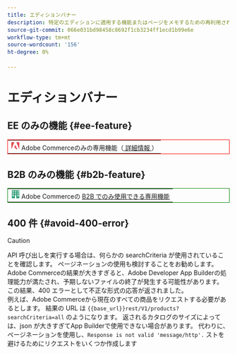 ```yaml
---
title: エディションバナー
description: 特定のエディションに適用する機能またはページをメモするための再利用されたビジュアル要素
source-git-commit: 066e031bd98458c8692f1cb3234ff1ecd1b99e6e
workflow-type: tm+mt
source-wordcount: '156'
ht-degree: 0%

---
```


# エディションバナー

## EE のみの機能 {#ee-feature}

<table style="border:1px solid red">
<tr><td><img alt="Adobe Commerce機能" src="../assets/adobe-logo.svg" width="20" height="20" /> Adobe Commerceのみの専用機能（<a href="https://experienceleague.adobe.com/docs/commerce-admin/user-guides/home.html?lang=ja#product-editions"> 詳細情報 </a>）</td></tr>
</table>

## B2B のみの機能 {#b2b-feature}

<table style="border:1px solid green">
<tr><td><img alt="Adobe Commerce機能" src="../assets/b2b.svg" width="20" height="20" /> Adobe Commerceの <a href="https://experienceleague.adobe.com/docs/commerce-admin/b2b/guide-overview.html?lang=ja">B2B でのみ使用できる専用機能 </a></td></tr>
</table>

## 400 件 {#avoid-400-error}

>[!CAUTION]
>
>API 呼び出しを実行する場合は、何らかの searchCriteria が使用されていることを確認します。 ページネーションの使用も検討することをお勧めします。 Adobe Commerceの結果が大きすぎると、Adobe Developer App Builderの処理能力が満たされ、予期しないファイルの終了が発生する可能性があります。 この結果、400 エラーとして不正な形式の応答が返されました。\
> 例えば、Adobe Commerceから現在のすべての商品をリクエストする必要があるとします。 結果の URL は `{{base_url}}rest/V1/products?searchCriteria=all` のようになります。 返されるカタログのサイズによっては、json が大きすぎてApp Builderで使用できない場合があります。 代わりに、ページネーションを使用し、`Response is not valid 'message/http'.` ストを避けるためにリクエストをいくつか作成します
